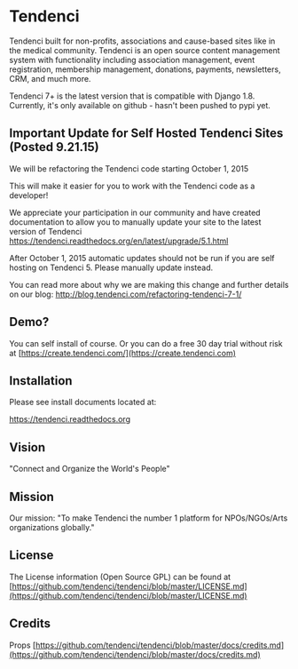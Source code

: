 # Tendenci

Tendenci built for non-profits, associations and cause-based sites like in the medical community. Tendenci is an open source content management system with functionality including association management, event registration, membership management, donations, payments, newsletters, CRM, and much more.

Tendenci 7+ is the latest version that is compatible with Django 1.8. Currently, it's only available on github - hasn't been pushed to pypi yet. 

## Important Update for Self Hosted Tendenci Sites (Posted 9.21.15)
We will be refactoring the Tendenci code starting October 1, 2015

This will make it easier for you to work with the Tendenci code as a developer!

We appreciate your participation in our community and have created documentation to allow you to manually update your site to the latest version of Tendenci https://tendenci.readthedocs.org/en/latest/upgrade/5.1.html

After October 1, 2015 automatic updates should not be run if you are self hosting on Tendenci 5. Please manually update instead.

You can read more about why we are making this change and further details on our blog: http://blog.tendenci.com/refactoring-tendenci-7-1/


## Demo?  

You can self install of course. Or you can do a free 30 day trial without risk at 
[https://create.tendenci.com/](https://create.tendenci.com)


## Installation

Please see install documents located at:

https://tendenci.readthedocs.org


## Vision 

"Connect and Organize the World's People" 


## Mission

Our mission: "To make Tendenci the number 1 platform for NPOs/NGOs/Arts organizations globally."  


## License

The License information (Open Source GPL) can be found at [https://github.com/tendenci/tendenci/blob/master/LICENSE.md](https://github.com/tendenci/tendenci/blob/master/LICENSE.md)


## Credits

Props [https://github.com/tendenci/tendenci/blob/master/docs/credits.md](https://github.com/tendenci/tendenci/blob/master/docs/credits.md)
